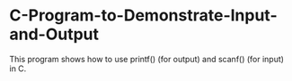 # C-Program-to-Demonstrate-Input-and-Output
This program shows how to use printf() (for output) and scanf() (for input) in C.

